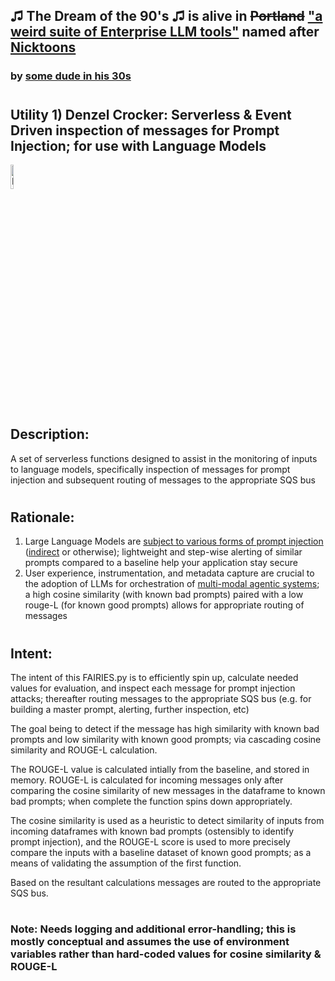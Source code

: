 ## ♫ The Dream of the 90's ♫ is alive in ~~Portland~~ ["a weird suite of Enterprise LLM tools"](https://github.com/users/rabbidave/projects/1) named after [Nicktoons](https://en.wikipedia.org/wiki/Nicktoons)
### by [some dude in his 30s](https://www.linkedin.com/in/davidisaacpierce)
#
## Utility 1) Denzel Crocker: Serverless & Event Driven inspection of messages for Prompt Injection; for use with Language Models

<img src="https://static.wikia.nocookie.net/fairlyoddparents/images/3/3a/Denzel_Crocker_scheming.png/revision/latest?cb=20220920232347&path-prefix=en" alt="Denzel Crocker" title="Denzel Crocker" width="10%">

## Description:
A set of serverless functions designed to assist in the monitoring of inputs to language models, specifically inspection of messages for prompt injection and subsequent routing of messages to the appropriate SQS bus

#
## Rationale:

1) Large Language Models are [subject to various forms of prompt injection](https://github.com/greshake/llm-security) ([indirect](https://github.com/greshake/llm-security#compromising-llms-using-indirect-prompt-injection) or otherwise); lightweight and step-wise alerting of similar prompts compared to a baseline help your application stay secure
2) User experience, instrumentation, and metadata capture are crucial to the adoption of LLMs for orchestration of [multi-modal agentic systems](https://en.wikipedia.org/wiki/Multi-agent_system); a high cosine similarity (with known bad prompts) paired with a low rouge-L (for known good prompts) allows for appropriate routing of messages

#
## Intent:

The intent of this FAIRIES.py is to efficiently spin up, calculate needed values for evaluation, and inspect each message for prompt injection attacks; thereafter routing messages to the appropriate SQS bus (e.g. for building a master prompt, alerting, further inspection, etc)

The goal being to detect if the message has high similarity with known bad prompts and low similarity with known good prompts; via cascading cosine similarity and ROUGE-L calculation.
    
The ROUGE-L value is calculated intially from the baseline, and stored in memory. ROUGE-L is calculated for incoming messages only after comparing the cosine similarity of new messages in the dataframe to known bad prompts; when complete the function spins down appropriately. 

The cosine similarity is used as a heuristic to detect similarity of inputs from incoming dataframes with known bad prompts (ostensibly to identify prompt injection), and the ROUGE-L score is used to more precisely compare the inputs with a baseline dataset of known good prompts; as a means of validating the assumption of the first function. 

Based on the resultant calculations messages are routed to the appropriate SQS bus.

#
### Note: Needs logging and additional error-handling; this is mostly conceptual and assumes the use of environment variables rather than hard-coded values for cosine similarity & ROUGE-L
